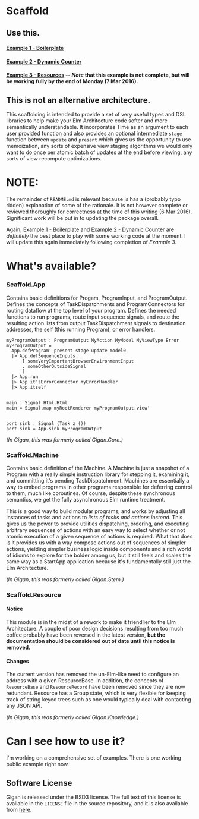 # Scaffold

## Use this.

#### [Example 1 - Boilerplate](https://github.com/williamwhitacre/scaffold/blob/master/examples/Scaffold-Boilerplate.elm)
#### [Example 2 - Dynamic Counter](https://github.com/williamwhitacre/scaffold/blob/master/examples/Scaffold-DynamicCounter.elm)
#### [Example 3 - Resources](https://github.com/williamwhitacre/scaffold/blob/master/examples/Scaffold-Resources.elm) -- ___Note___ **that this example is not complete, but will be working fully by the end of Monday (7 Mar 2016).**


## This is not an alternative architecture.

This scaffolding is intended to provide a set of very useful types and DSL libraries to help make your Elm Architecture code softer and more semantically understandable. It incorporates Time as an argument to each user provided function and also provides an optional intermediate `stage` function between `update` and `present` which gives us the opportunity to use memoization, any sorts of expensive view staging algorithms we would only want to do once per atomic batch of updates at the end before viewing, any sorts of view recompute optimizations.


# NOTE:

The remainder of `README.md` is relevant because is has a (probably typo ridden) explanation of some of the rationale. It is not however complete or reviewed thoroughly for correctness at the time of this writing (6 Mar 2016). Significant work will be put in to updating the package overall.

Again, [Example 1 - Boilerplate](https://github.com/williamwhitacre/scaffold/blob/master/examples/Scaffold-Boilerplate.elm) and [Example 2 - Dynamic Counter](https://github.com/williamwhitacre/scaffold/blob/master/examples/Scaffold-DynamicCounter.elm) are *definitely* the best place to play with some working code at the moment. I will update this again immediately following completion of *Example 3*.

# What's available?

### Scaffold.App

Contains basic definitions for Progam, ProgramInput, and ProgramOutput. Defines the concepts of TaskDispatchments and ProgramConnectors for routing dataflow at the top level of your program. Defines the needed functions to run programs, route input sequence signals, and route the resulting action lists from output TaskDispatchment signals to destination addresses, the self (this running Program), or error handlers.


    myProgramOutput : ProgramOutput MyAction MyModel MyViewType Error
    myProgramOutput =
      App.defProgram' present stage update model0
      |> App.defSequenceInputs
          [ someVeryImportantBrowserEnvironmentInput
          , someOtherOutsideSignal
          ]
      |> App.run
      |> App.it'sErrorConnector myErrorHandler
      |> App.itself


    main : Signal Html.Html
    main = Signal.map myRootRenderer myProgramOutput.view'


    port sink : Signal (Task z ())
    port sink = App.sink myProgramOutput


_(In Gigan, this was formerly called Gigan.Core.)_

### Scaffold.Machine

Contains basic definition of the Machine. A Machine is just a snapshot of a Program with a really simple instruction library for stepping it, examining it, and committing it's pending TaskDispatchment. Machines are essentially a way to embed programs in other programs responsible for deferring control to them, much like coroutines. Of course, despite these synchronous semantics, we get the fully asynchronous Elm runtime treatment.

This is a good way to build modular programs, and works by adjusting all instances of tasks and actions to _lists of tasks and actions instead_. This gives us the power to provide utilities dispatching, ordering, and executing arbitrary sequences of actions with an easy way to select whether or not atomic execution of a given sequence of actions is required. What that does is it provides us with a way compose actions out of sequences of simpler actions, yielding simpler business logic inside components and a rich world of idioms to explore for the bolder among us, but it still feels and scales the same way as a StartApp application because it's fundamentally still just the Elm Architecture.

_(In Gigan, this was formerly called Gigan.Stem.)_


### Scaffold.Resource

#### Notice

This module is in the midst of a rework to make it friendlier to the Elm Architecture. A couple of
poor design decisions resulting from too much coffee probably have been reversed in the latest
version, **but the documentation should be considered out of date until this notice is removed.**

#### Changes

The current version has removed the un-Elm-like need to configure an address with a given
ResourceBase. In addition, the concepts of `ResourceBase` and `ResourceRecord` have been removed
since they are now redundant. Resource has a Group state, which is very flexible for keeping track
of string keyed trees such as one would typically deal with contacting any JSON API.


_(In Gigan, this was formerly called Gigan.Knowledge.)_


# Can I see how to use it?

I'm working on a comprehensive set of examples. There is one working public example right now.

## Software License

Gigan is released under the BSD3 license. The full text of this license is available in the `LICENSE`
file in the source repository, and it is also available from
[here](https://opensource.org/licenses/BSD-3-Clause).
